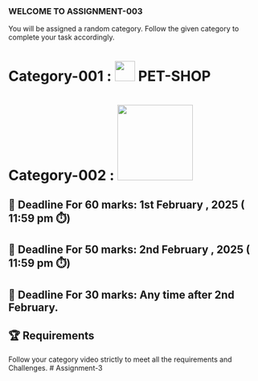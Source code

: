 ### WELCOME TO ASSIGNMENT-003
<p>You will be assigned a random category. Follow the given category to complete your task accordingly.</p>

# Category-001 :  <img width=40 src="/Assignment_03_Category_0001/c1-assets/logo-header.png"/> PET-SHOP
# Category-002 :  <img width=150 src="/Assignment_03_Category_0002/c2-assets/logo-header.png"/> 

## **📅 Deadline For 60 marks**: 1st February , 2025 ( 11:59 pm ⏱️)

## **📅 Deadline For 50 marks**: 2nd February , 2025 ( 11:59 pm ⏱️)

**📅 Deadline For 30 marks**: Any time after 2nd February.
---
🏆 Requirements
---
Follow your category video strictly to meet all the requirements and Challenges.
#   A s s i g n m e n t - 3  
 